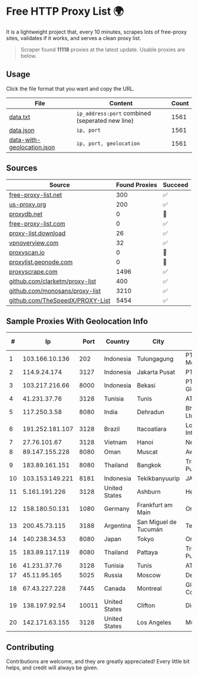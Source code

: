 
# Free HTTP Proxy List 🌍

It is a lightweight project that, every 10 minutes, scrapes lots of free-proxy sites, validates if it works, and serves a clean proxy list.


> Scraper found **11118** proxies at the latest update. Usable proxies are below.

## Usage

Click the file format that you want and copy the URL.


|File|Content|Count|
|----|-------|-----|
|[data.txt](https://raw.githubusercontent.com/themiralay/Proxy-List-World/master/data.txt)|`ip_address:port` combined (seperated new line)|1561|
|[data.json](https://raw.githubusercontent.com/themiralay/Proxy-List-World/master/data.json)|`ip, port`|1561|
|[data-with-geolocation.json](https://raw.githubusercontent.com/themiralay/Proxy-List-World/master/data-with-geolocation.json)|`ip, port, geolocation`|1561|

## Sources

|Source|Found Proxies|Succeed|
|------|-------------|-------|
|[free-proxy-list.net](https://free-proxy-list.net)|300|✅|
|[us-proxy.org](https://www.us-proxy.org)|200|✅|
|[proxydb.net](http://proxydb.net)|0|🚫|
|[free-proxy-list.com](https://free-proxy-list.com/?page=&port=&type%5B%5D=http&type%5B%5D=https&up_time=0&search=Search)|0|✅|
|[proxy-list.download](https://www.proxy-list.download/HTTP)|26|✅|
|[vpnoverview.com](https://vpnoverview.com/privacy/anonymous-browsing/free-proxy-servers)|32|✅|
|[proxyscan.io](https://www.proxyscan.io)|0|🚫|
|[proxylist.geonode.com](https://proxylist.geonode.com/api/proxy-list?limit=300&page=1&sort_by=lastChecked&sort_type=desc&protocols=http,https)|0|🚫|
|[proxyscrape.com](https://api.proxyscrape.com/v2/?request=displayproxies&protocol=http&timeout=10000&country=all&ssl=all&anonymity=all)|1496|✅|
|[github.com/clarketm/proxy-list](https://raw.githubusercontent.com/clarketm/proxy-list/master/proxy-list-raw.txt)|400|✅|
|[github.com/monosans/proxy-list](https://raw.githubusercontent.com/monosans/proxy-list/main/proxies/http.txt)|3210|✅|
|[github.com/TheSpeedX/PROXY-List](https://raw.githubusercontent.com/TheSpeedX/PROXY-List/master/http.txt)|5454|✅|


## Sample Proxies With Geolocation Info

|#|Ip|Port|Country|City|Internet Service Provider|
|-|--|----|-------|----|-------------------------|
|1|103.166.10.136|202|Indonesia|Tulungagung|PT. Yasmin Amanah Media|
|2|114.9.24.174|3127|Indonesia|Jakarta Pusat|PT. INDOSAT Tbk|
|3|103.217.216.66|8000|Indonesia|Bekasi|PT. Infotama Lintas Global|
|4|41.231.37.76|3128|Tunisia|Tunis|ATI - ISP|
|5|117.250.3.58|8080|India|Dehradun|Bharat Sanchar Nigam Ltd|
|6|191.252.181.107|3128|Brazil|Itacoatiara|Locaweb Serviços de Internet S/A|
|7|27.76.101.67|3128|Vietnam|Hanoi|Newass2011xDSLHCMC|
|8|89.147.155.228|8080|Oman|Muscat|Awaser Oman LLC|
|9|183.89.161.151|8080|Thailand|Bangkok|Triple T Broadband Public Company Limited|
|10|103.153.149.221|8181|Indonesia|Tekikbanyuurip|JARINGANKU|
|11|5.161.191.226|3128|United States|Ashburn|Hetzner Online GmbH|
|12|158.180.50.131|1080|Germany|Frankfurt am Main|Oracle Corporation|
|13|200.45.73.115|3188|Argentina|San Miguel de Tucumán|Telecom Argentina S.A.|
|14|140.238.34.53|8080|Japan|Tokyo|Oracle Corporation|
|15|183.89.117.119|8080|Thailand|Pattaya|Triple T Broadband Public Company Limited|
|16|41.231.37.76|3128|Tunisia|Tunis|ATI - ISP|
|17|45.11.95.165|5025|Russia|Moscow|Delta Ltd|
|18|67.43.227.228|7445|Canada|Montreal|GloboTech Communications|
|19|138.197.92.54|10011|United States|Clifton|DigitalOcean, LLC|
|20|142.171.63.155|3128|United States|Los Angeles|Multacom Corporation|



## Contributing

Contributions are welcome, and they are greatly appreciated! Every
little bit helps, and credit will always be given.


